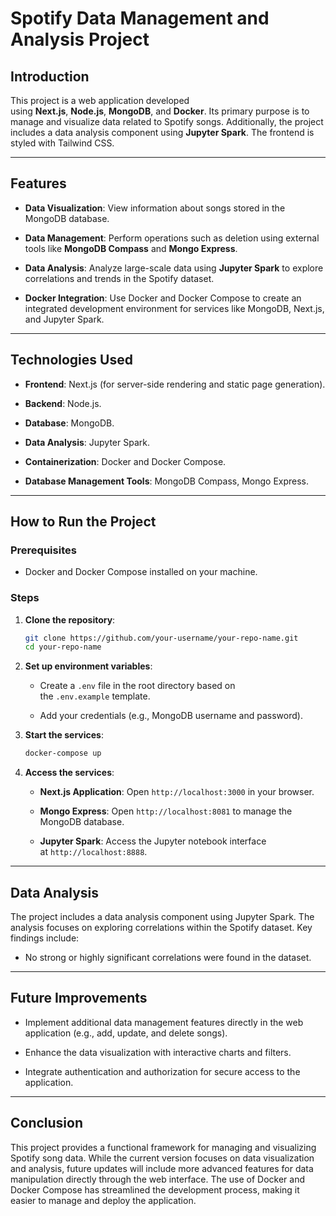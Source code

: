 Spotify Data Management and Analysis Project
============================================

Introduction
------------

This project is a web application developed using **Next.js**, **Node.js**, **MongoDB**, and **Docker**. Its primary purpose is to manage and visualize data related to Spotify songs. Additionally, the project includes a data analysis component using **Jupyter Spark**. The frontend is styled with Tailwind CSS.

* * * * *

Features
--------

-   **Data Visualization**: View information about songs stored in the MongoDB database.

-   **Data Management**: Perform operations such as deletion using external tools like **MongoDB Compass** and **Mongo Express**.

-   **Data Analysis**: Analyze large-scale data using **Jupyter Spark** to explore correlations and trends in the Spotify dataset.

-   **Docker Integration**: Use Docker and Docker Compose to create an integrated development environment for services like MongoDB, Next.js, and Jupyter Spark.

* * * * *

Technologies Used
-----------------

-   **Frontend**: Next.js (for server-side rendering and static page generation).

-   **Backend**: Node.js.

-   **Database**: MongoDB.

-   **Data Analysis**: Jupyter Spark.

-   **Containerization**: Docker and Docker Compose.

-   **Database Management Tools**: MongoDB Compass, Mongo Express.

* * * * *

How to Run the Project
----------------------

### Prerequisites

-   Docker and Docker Compose installed on your machine.

### Steps

1.  **Clone the repository**:

    ```bash
    git clone https://github.com/your-username/your-repo-name.git
    cd your-repo-name

2.  **Set up environment variables**:

    -   Create a `.env` file in the root directory based on the `.env.example` template.

    -   Add your credentials (e.g., MongoDB username and password).

3.  **Start the services**:

    ```bash
    docker-compose up

4.  **Access the services**:

    -   **Next.js Application**: Open `http://localhost:3000` in your browser.

    -   **Mongo Express**: Open `http://localhost:8081` to manage the MongoDB database.

    -   **Jupyter Spark**: Access the Jupyter notebook interface at `http://localhost:8888`.

* * * * *

Data Analysis
-------------

The project includes a data analysis component using Jupyter Spark. The analysis focuses on exploring correlations within the Spotify dataset. Key findings include:

-   No strong or highly significant correlations were found in the dataset.

* * * * *

Future Improvements
-------------------

-   Implement additional data management features directly in the web application (e.g., add, update, and delete songs).

-   Enhance the data visualization with interactive charts and filters.

-   Integrate authentication and authorization for secure access to the application.

* * * * *

Conclusion
----------

This project provides a functional framework for managing and visualizing Spotify song data. While the current version focuses on data visualization and analysis, future updates will include more advanced features for data manipulation directly through the web interface. The use of Docker and Docker Compose has streamlined the development process, making it easier to manage and deploy the application.
